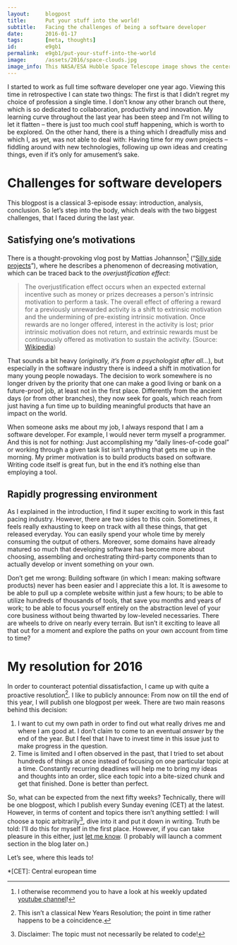 ```yaml
---
layout:     blogpost
title:      Put your stuff into the world!
subtitle:   Facing the challenges of being a software developer
date:       2016-01-17
tags:       [meta, thoughts]
id:         e9gb1
permalink:  e9gb1/put-your-stuff-into-the-world
image:      /assets/2016/space-clouds.jpg
image_info: This NASA/ESA Hubble Space Telescope image shows the center of the Lagoon Nebula, an object with a deceptively tranquil name, in the constellation of Sagittarius. The region is filled with intense winds from hot stars, churning funnels of gas, and energetic star formation, all embedded within an intricate haze of gas and pitch-dark dust.
---
```


I started to work as full time software developer one year ago. Viewing this time in retrospective I can state two things: The first is that I didn’t regret my choice of profession a single time. I don’t know any other branch out there, which is so dedicated to collaboration, productivity and innovation. My learning curve throughout the last year has been steep and I’m not willing to let it flatten – there is just too much cool stuff happening, which is worth to be explored. On the other hand, there is a thing which I dreadfully miss and which I, as yet, was not able to deal with: Having time for my *own* projects – fiddling around with new technologies, following up own ideas and  creating things, even if it’s only for amusement’s sake.

# Challenges for software developers

This blogpost is a classical 3-episode essay: introduction, analysis, conclusion. So let’s step into the body, which deals with the two biggest challenges, that I faced during the last year.

## Satisfying one’s motivations

There is a thought-provoking vlog post by Mattias Johannson[^1] (“[Silly side projects](https://www.youtube.com/watch?v=RpWsBCaJQQ8)”), where he describes a phenomenon of decreasing motivation, which can be traced back to the *overjustification effect*:

> The overjustification effect occurs when an expected external incentive such as money or prizes decreases a person's intrinsic motivation to perform a task. The overall effect of offering a reward for a previously unrewarded activity is a shift to extrinsic motivation and the undermining of pre-existing intrinsic motivation. Once rewards are no longer offered, interest in the activity is lost; prior intrinsic motivation does not return, and extrinsic rewards must be continuously offered as motivation to sustain the activity. (Source: [Wikipedia](https://en.wikipedia.org/wiki/Overjustification_effect))

That sounds a bit heavy (*originally, it’s from a psychologist after all…*), but especially in the software industry there is indeed a shift in motivation for many young people nowadays. The decision to work somewhere is no longer driven by the priority that one can make a good living or bank on a future-proof job, at least not in the first place. Differently from the ancient days (or from other branches), they now seek for goals, which reach from just having a fun time up to building meaningful products that have an impact on the world.

When someone asks me about my job, I always respond that I am a software developer. For example, I would never term myself a programmer. And this is not for nothing: Just accomplishing my “daily lines-of-code goal” or working through a given task list isn’t anything that gets me up in the morning. My primer motivation is to build products based on software. Writing code itself is great fun, but in the end it’s nothing else than employing a tool.

## Rapidly progressing environment

As I explained in the introduction, I find it super exciting to work in this fast pacing industry. However, there are two sides to this coin. Sometimes, it feels really exhausting to keep on track with all these things, that get released everyday. You can easily spend your whole time by merely consuming the output of others. Moreover, some domains have already matured so much that developing software has become more about choosing, assembling and orchestrating third-party components than to actually develop or invent something on your own.

Don’t get me wrong: Building software (in which I mean: making software products) never has been easier and I appreciate this a lot. It is awesome to be able to pull up a complete website within just a few hours; to be able to utilize hundreds of thousands of tools, that save you months and years of work; to be able to focus yourself entirely on the abstraction level of your core business without being thwarted by low-leveled necessaries. There are wheels to drive on nearly every terrain. But isn’t it exciting to leave all that out for a moment and explore the paths on your own account from time to time?

# My resolution for 2016

In order to counteract potential dissatisfaction, I came up with quite a proactive resolution[^2]. I like to publicly announce: From now on till the end of this year, I will publish one blogpost per week. There are two main reasons behind this decision:

1. I want to cut my own path in order to find out what really drives me and where I am good at. I don’t claim to come to an eventual *answer* by the end of the year. But I feel that I have to invest time in this issue just to make progress in the question.
2. Time is limited and I often observed in the past, that I tried to set about hundreds of things at once instead of focusing on one particular topic at a time. Constantly recurring deadlines will help me to bring my ideas and thoughts into an order, slice each topic into a bite-sized chunk and get that finished. Done is better than perfect.

So, what can be expected from the next fifty weeks? Technically, there will be one blogpost, which I publish every Sunday evening (CET) at the latest. However, in terms of content and topics there isn’t anything settled: I will choose a topic arbitrarily[^3], dive into it and put it down in writing. Truth be told: I’ll do this for myself in the first place. However, if you can take pleasure in this either, just [let me know](/about). (I probably will launch a comment section in the blog later on.)

Let’s see, where this leads to!



[^1]: I otherwise recommend you to have a look at his weekly updated [youtube channel](https://www.youtube.com/channel/UCO1cgjhGzsSYb1rsB4bFe4Q/)!
[^2]: This isn’t a classical New Years Resolution; the point in time rather happens to be a coincidence.
[^3]: Disclaimer: The topic must not necessarily be related to code!

*[CET]: Central european time
